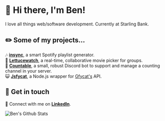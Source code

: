 # 👋 Hi there, I'm Ben! 

I love all things web/software development. Currently at Starling Bank.

## ✏️ Some of my projects...
🎶 [**insync**](https://insync.rocks), a smart Spotify playlist generator.  
🥬 [**Lettucewatch**](https://lettuce.watch), a real-time, collaborative movie picker for groups.  
🤖 [**Countable**](https://github.com/benslv/countable), a small, robust Discord bot to support and manage a counting channel in your server.  
😺 [**Jsfycat**](https://github.com/benslv/jsfycat), a Node.js wrapper for [Gfycat's](https://gfycat.com) API.

## 💬 Get in touch
🔗 Connect with me on [**LinkedIn**](https://www.linkedin.com/in/ben-silverman/).

![Ben's Github Stats](https://github-readme-stats.vercel.app/api?username=benslv&count_private=true&show_icons=true&theme=react)
